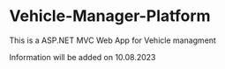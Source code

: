 # Vehicle-Manager-Platform
This is a ASP.NET MVC Web App for Vehicle managment

Information will be added on 10.08.2023
